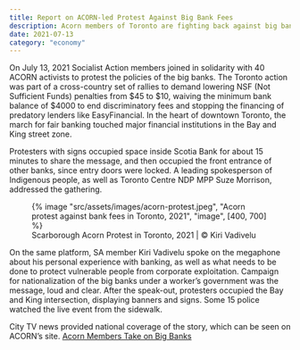 ```yaml
---
title: Report on ACORN-led Protest Against Big Bank Fees
description: Acorn members of Toronto are fighting back against big bank fees during covid
date: 2021-07-13
category: "economy"
---
```


On July 13, 2021 Socialist Action members joined in solidarity with 40 ACORN activists to protest the policies of the big banks. The Toronto action was part of a cross-country set of rallies to demand lowering NSF (Not Sufficient Funds) penalties from $45 to $10, waiving the minimum bank balance of $4000 to end discriminatory fees and stopping the financing of predatory lenders like EasyFinancial. In the heart of downtown Toronto, the march for fair banking touched major financial institutions in the Bay and King street zone.

<!-- excerpt -->

Protesters with signs occupied space inside Scotia Bank for about 15 minutes to share the message, and then occupied the front entrance of other banks, since entry doors were locked. A leading spokesperson of Indigenous people, as well as Toronto Centre NDP MPP Suze Morrison, addressed the gathering.

<figure>
{% image "src/assets/images/acorn-protest.jpeg", "Acorn protest against bank fees in Toronto, 2021", "image", [400, 700] %}
<figcaption>Scarborough Acorn Protest in Toronto, 2021 | © Kiri Vadivelu</figcaption>
</figure>

On the same platform, SA member Kiri Vadivelu spoke on the megaphone about his personal experience with banking, as well as what needs to be done to protect vulnerable people from corporate exploitation. Campaign for nationalization of the big banks under a worker’s government was the message, loud and clear. After the speak-out, protesters occupied the Bay and King intersection, displaying banners and signs. Some 15 police watched the live event from the sidewalk.

City TV news provided national coverage of the story, which can be seen on ACORN’s site. [Acorn Members Take on Big Banks](https://acorncanada.org/acorn-members-take-big-banks-demand-bank-fees-back)

